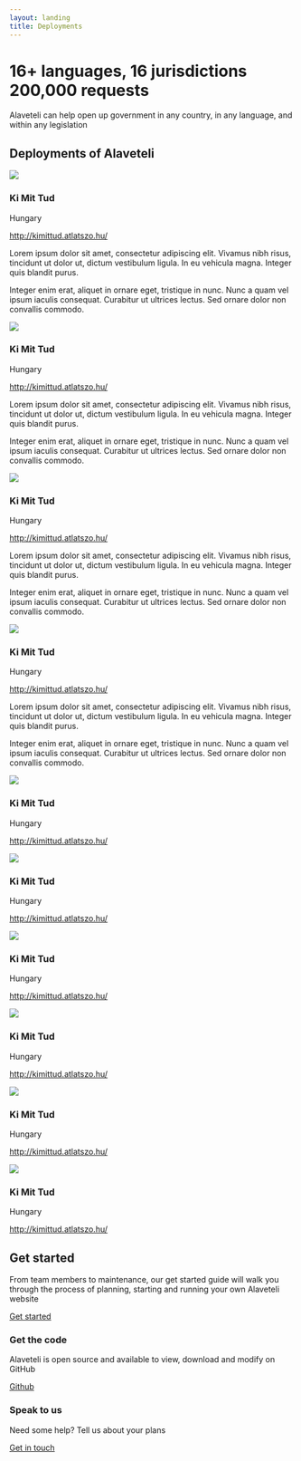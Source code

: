 ```yaml
---
layout: landing
title: Deployments
---
```

<div class="deployments__intro">
    <div class="container">
    <h1>16+ languages, 16 jurisdictions
    <span>200,000 requests</span></h1>
    <p>Alaveteli can help open up government in any country,
in any language, and within any legislation</p>
    </div>
</div>

<div class="deployments__content">
    <div class="container">
        <h2>Deployments of Alaveteli</h2>
        <div class="deployments__list--featured">
            <div class="grid-row">
                <div class="deployments__unit--major">
                    <div class="deployment--major">
                        <img src="http://placehold.it/300x200" class="deployment__screenshot" />
                        <h3 class="deployment__title">Ki Mit Tud</h3>
                        <p class="deployment__country">Hungary</p>
                        <p class="deployment__link"><a href="http://kimittud.atlatszo.hu/">http://kimittud.atlatszo.hu/</a></p>
                        <div class="deployment__description">
                            <p>Lorem ipsum dolor sit amet, consectetur adipiscing elit. Vivamus nibh risus, tincidunt ut dolor ut, dictum vestibulum ligula. In eu vehicula magna. Integer quis blandit purus.</p>
                            <p>Integer enim erat, aliquet in ornare eget, tristique in nunc. Nunc a quam vel ipsum iaculis consequat. Curabitur ut ultrices lectus. Sed ornare dolor non convallis commodo.</p>
                        </div>
                    </div>
                </div><!--
                --><div class="deployments__unit--major">
                    <div class="deployment--major">
                        <img src="http://placehold.it/300x200" class="deployment__screenshot" />
                        <h3 class="deployment__title">Ki Mit Tud</h3>
                        <p class="deployment__country">Hungary</p>
                        <p class="deployment__link"><a href="http://kimittud.atlatszo.hu/">http://kimittud.atlatszo.hu/</a></p>
                        <div class="deployment__description">
                            <p>Lorem ipsum dolor sit amet, consectetur adipiscing elit. Vivamus nibh risus, tincidunt ut dolor ut, dictum vestibulum ligula. In eu vehicula magna. Integer quis blandit purus.</p>
                            <p>Integer enim erat, aliquet in ornare eget, tristique in nunc. Nunc a quam vel ipsum iaculis consequat. Curabitur ut ultrices lectus. Sed ornare dolor non convallis commodo.</p>
                        </div>
                    </div>
                </div><!--
                --><div class="deployments__unit--major">
                    <div class="deployment--major">
                        <img src="http://placehold.it/300x200" class="deployment__screenshot" />
                        <h3 class="deployment__title">Ki Mit Tud</h3>
                        <p class="deployment__country">Hungary</p>
                        <p class="deployment__link"><a href="http://kimittud.atlatszo.hu/">http://kimittud.atlatszo.hu/</a></p>
                        <div class="deployment__description">
                            <p>Lorem ipsum dolor sit amet, consectetur adipiscing elit. Vivamus nibh risus, tincidunt ut dolor ut, dictum vestibulum ligula. In eu vehicula magna. Integer quis blandit purus.</p>
                            <p>Integer enim erat, aliquet in ornare eget, tristique in nunc. Nunc a quam vel ipsum iaculis consequat. Curabitur ut ultrices lectus. Sed ornare dolor non convallis commodo.</p>
                        </div>
                    </div>
                </div><!--
                --><div class="deployments__unit--major">
                    <div class="deployment--major">
                        <img src="http://placehold.it/300x200" class="deployment__screenshot" />
                        <h3 class="deployment__title">Ki Mit Tud</h3>
                        <p class="deployment__country">Hungary</p>
                        <p class="deployment__link"><a href="http://kimittud.atlatszo.hu/">http://kimittud.atlatszo.hu/</a></p>
                        <div class="deployment__description">
                            <p>Lorem ipsum dolor sit amet, consectetur adipiscing elit. Vivamus nibh risus, tincidunt ut dolor ut, dictum vestibulum ligula. In eu vehicula magna. Integer quis blandit purus.</p>
                            <p>Integer enim erat, aliquet in ornare eget, tristique in nunc. Nunc a quam vel ipsum iaculis consequat. Curabitur ut ultrices lectus. Sed ornare dolor non convallis commodo.</p>
                        </div>
                    </div>
                </div><!--
            -->
            </div>
        </div>
        <div class="deployments__list--minor">
            <div class="grid-row">
                <div class="deployments__unit--minor">
                    <div class="deployment--minor">
                        <img src="http://placehold.it/300x200" class="deployment__screenshot" />
                        <h3 class="deployment__title">Ki Mit Tud</h3>
                        <p class="deployment__country">Hungary</p>
                        <p class="deployment__link"><a href="http://kimittud.atlatszo.hu/">http://kimittud.atlatszo.hu/</a></p>
                    </div>
                </div><!--
                --><div class="deployments__unit--minor">
                    <div class="deployment--minor">
                        <img src="http://placehold.it/300x200" class="deployment__screenshot" />
                        <h3 class="deployment__title">Ki Mit Tud</h3>
                        <p class="deployment__country">Hungary</p>
                        <p class="deployment__link"><a href="http://kimittud.atlatszo.hu/">http://kimittud.atlatszo.hu/</a></p>
                    </div>
                </div><!--
                --><div class="deployments__unit--minor">
                    <div class="deployment--minor">
                        <img src="http://placehold.it/300x200" class="deployment__screenshot" />
                        <h3 class="deployment__title">Ki Mit Tud</h3>
                        <p class="deployment__country">Hungary</p>
                        <p class="deployment__link"><a href="http://kimittud.atlatszo.hu/">http://kimittud.atlatszo.hu/</a></p>
                    </div>
                </div><!--
                --><div class="deployments__unit--minor">
                    <div class="deployment--minor">
                        <img src="http://placehold.it/300x200" class="deployment__screenshot" />
                        <h3 class="deployment__title">Ki Mit Tud</h3>
                        <p class="deployment__country">Hungary</p>
                        <p class="deployment__link"><a href="http://kimittud.atlatszo.hu/">http://kimittud.atlatszo.hu/</a></p>
                    </div>
                </div><!--
                --><div class="deployments__unit--minor">
                    <div class="deployment--minor">
                        <img src="http://placehold.it/300x200" class="deployment__screenshot" />
                        <h3 class="deployment__title">Ki Mit Tud</h3>
                        <p class="deployment__country">Hungary</p>
                        <p class="deployment__link"><a href="http://kimittud.atlatszo.hu/">http://kimittud.atlatszo.hu/</a></p>
                    </div>
                </div><!--
                --><div class="deployments__unit--minor">
                    <div class="deployment--minor">
                        <img src="http://placehold.it/300x200" class="deployment__screenshot" />
                        <h3 class="deployment__title">Ki Mit Tud</h3>
                        <p class="deployment__country">Hungary</p>
                        <p class="deployment__link"><a href="http://kimittud.atlatszo.hu/">http://kimittud.atlatszo.hu/</a></p>
                    </div>
                </div>
            </div>
        </div>
    </div>
</div>


<div class="get-started">
  <div class="container">
    <h2>Get started</h2>
    <div class="get-started__grid-unit get-started__grid-unit--wide">
        <div class="get-started__item get-started__item--primary">
            <p>From team members to maintenance, our get started guide will walk you through the process of planning, starting and running your own Alaveteli website</p>
            <p><a href="{{ site.baseurl }}docs/getting_started/" class="button">Get started</a></p>
        </div>
    </div><!--
    --><div class="get-started__grid-unit">
        <div class="get-started__item get-started__item">
            <h3>Get the code</h3>
            <p>Alaveteli is open source and available to view, download and modify on GitHub</p>
            <p><a href="https://github.com/mysociety/alaveteli/" class="button">Github</a></p>
        </div>
    </div><!--
    --><div class="get-started__grid-unit">
        <div class="get-started__item get-started__item">
            <h3>Speak to us</h3>
            <p>Need some help? Tell us about your plans</p>
            <p class="push-top"><a href="{{ site.baseurl }}community" class="button">Get in touch</a></p>
        </div>
    </div>
  </div>
</div>
